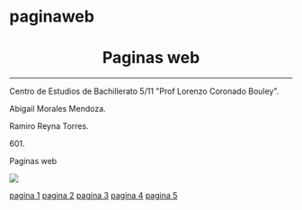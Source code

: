 # paginaweb
<HTML>
<HEAD><TITLE>Portada</TITLE>
</HEAD>

<BODY>
<CENTER><H1>Paginas web</H1></CENTER>
<HR>
<P>Centro de Estudios de Bachillerato 5/11 "Prof Lorenzo Coronado Bouley". 
<P>Abigail Morales Mendoza.
<P>Ramiro Reyna Torres. 
<P>601.
<P>Paginas web


<P><img src="ceb.jpg">

<a href="[file:///E:/Pagina1.html](https://abyvalweb.github.io/pagina1/">pagina 1</a>
<a href="[file:///E:/Pagina2.html](https://abyvalweb.github.io/pagina2/">pagina 2</a>
<a href="[file:///E:/Pagina%203.html](https://abyvalweb.github.io/pagina3/">pagina 3</a>
<a href="[file:///E:/Pagina%204.html](https://abyvalweb.github.io/pagina3/">pagina 4</a>
<a href="[file:///E:/Pagina%205.html](https://abyvalweb.github.io/pagina3/">pagina 5</a>




</BODY>
</HTML>
